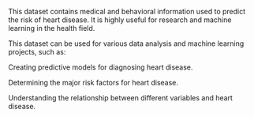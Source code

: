 This dataset contains medical and behavioral information used to predict the risk of heart disease. It is highly useful for research and machine learning in the health field.

This dataset can be used for various data analysis and machine learning projects, such as:

Creating predictive models for diagnosing heart disease.

Determining the major risk factors for heart disease.

Understanding the relationship between different variables and heart disease.
